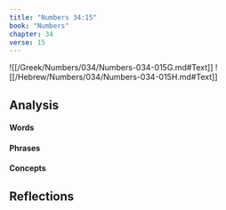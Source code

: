 ```yaml
---
title: "Numbers 34:15"
book: "Numbers"
chapter: 34
verse: 15
---
```

![[/Greek/Numbers/034/Numbers-034-015G.md#Text]]
![[/Hebrew/Numbers/034/Numbers-034-015H.md#Text]]

## Analysis

#### Words

#### Phrases

#### Concepts

## Reflections
